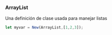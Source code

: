 ### ArrayList

Una definición de clase usada para manejar listas

```javascript
let myvar = New(ArrayList,[1,2,3]);
```
